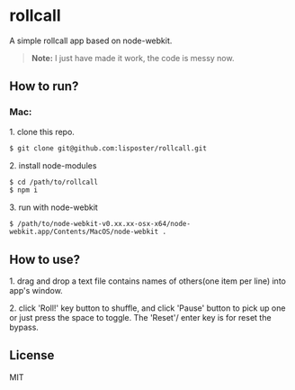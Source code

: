 # rollcall
A simple rollcall app based on node-webkit.

> **Note:**
> I just have made it work, the code is messy now.

## How to run?
### Mac:

1\. clone this repo.

```sh
$ git clone git@github.com:lisposter/rollcall.git
```

2\. install node-modules

```sh
$ cd /path/to/rollcall
$ npm i
```

3\. run with node-webkit

```
$ /path/to/node-webkit-v0.xx.xx-osx-x64/node-webkit.app/Contents/MacOS/node-webkit .
```


## How to use?
1\. drag and drop a text file contains names of others(one item per line) into app's window.

2\. click 'Roll!' key button to shuffle, and click 'Pause' button to pick up one or just press the space to toggle. The 'Reset'/ enter key is for reset the bypass.



## License
MIT
